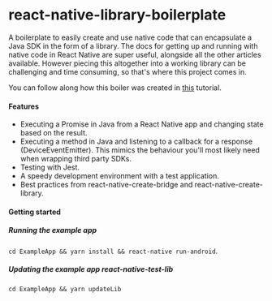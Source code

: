 
# react-native-library-boilerplate

A boilerplate to easily create and use native code that can
encapsulate a Java SDK in the form of a library.
The docs for getting up and running with native code in React Native
are super useful, alongside all the other articles available.
However piecing this altogether into a working library can
be challenging and time consuming, so that's where this project comes in.

You can follow along how this boiler was created in [this](git@github.com:mdcuk34/react-native-library-boilerplate.git)
tutorial.

#### Features
- Executing a Promise in Java from a React Native app and changing state based on the result.
- Executing a method in Java and listening to a callback for a response (DeviceEventEmitter). This mimics the behaviour you'll most likely need when wrapping third party SDKs.
- Testing with Jest.
- A speedy development environment  with a test application.
- Best practices from react-native-create-bridge and react-native-create-library.

#### Getting started 
##### Running the example app
`cd ExampleApp && yarn install && react-native run-android`.

##### Updating the example app react-native-test-lib 
`cd ExampleApp && yarn updateLib`